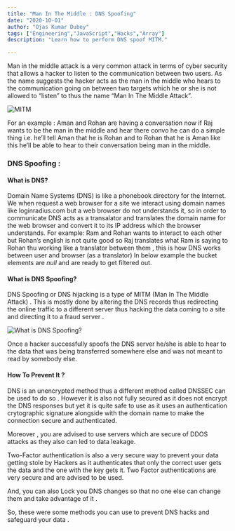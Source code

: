```yaml
---
title: "Man In The Middle : DNS Spoofing"
date: "2020-10-01"
author: "Ojas Kumar Dubey"
tags: ["Engineering","JavaScript","Hacks","Array"]
description: "Learn how to perform DNS spoof MITM."

---
```


Man in the middle attack is a very common attack in terms of cyber security that allows a hacker to listen to the communication between two users. As the name suggests the hacker acts as the man in the middle who hears to the communication going on between two targets which he or she is not allowed to “listen” to thus the name “Man In The Middle Attack”.

![MITM](1_Vin-lXJ8lkZYgzMK5oDH8A.png)

For an example : Aman and Rohan are having a conversation now if Raj wants to be the man in the middle and hear there convo he can do a simple thing i.e. he’ll tell Aman that he is Rohan and to Rohan that he is Aman like this he’ll be able to hear to their conversation being man in the middle.

### **DNS Spoofing :**

#### What is DNS?

Domain Name Systems (DNS) is like a phonebook directory for the Internet. We when request a web browser for a site we interact using domain names like loginradius.com but a web browser do not understands it, so in order to communicate DNS acts as a transalator and translates the domain name for the web browser and convert it to its IP address which the browser understands.
For example: Ram and Rohan wants to interact to each other but Rohan’s english is not quite good so Raj translates what Ram is saying to Rohan thu working like a translator between them , this is how DNS works between user and browser (as a translator)
In below example the bucket elements are _null_ and are ready to get filtered out. 

#### What is DNS Spoofing?

DNS Spoofing or DNS hijacking is a type of MITM (Man In The Middle Attack) . This is mostly done by altering the DNS records thus redirecting the online traffic to a different server thus hacking the data coming to a site and directing it to a fraud server .

![What is DNS Spoofing?](1_awwz6biNwYnBATxlE7ZQng.png)

Once a hacker successfully spoofs the DNS server he/she is able to hear to the data that was being transferred somewhere else and was not meant to read by somebody else.

#### How To Prevent It ?

DNS is an unencrypted method thus a different method called DNSSEC can be used to do so . However it is also not fully secured as it does not encrypt the DNS responses but yet it is quite safe to use as it uses an authentication crytographic signature alongside with the domain name to make the connection secure and authenticated.

Moreover , you are advised to use servers which are secure of DDOS attacks as they also can led to data leakage.

Two-Factor authentication is also a very secure way to prevent your data getting stole by Hackers as it authenticates that only the correct user gets the data and the one with the key gets it. Two Factor authentications are very secure and are advised to be used.

And, you can also Lock you DNS changes so that no one else can change them and take advantage of it .

So, these were some methods you can use to prevent DNS hacks and safeguard your data .
